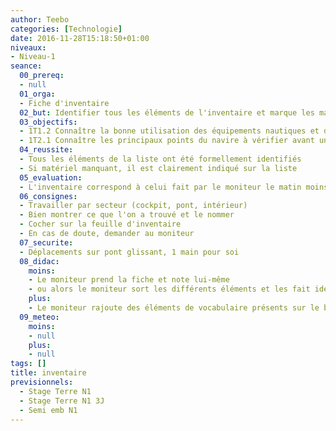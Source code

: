 ```yaml
---
author: Teebo
categories: [Technologie]
date: 2016-11-28T15:18:50+01:00
niveaux:
- Niveau-1
seance:
  00_prereq:
  - null
  01_orga:
  - Fiche d'inventaire
  02_but: Identifier tous les éléments de l'inventaire et marque les manquants
  03_objectifs:
  - 1T1.2 Connaître la bonne utilisation des équipements nautiques et de vie à bord
  - 1T2.1 Connaître les principaux points du navire à vérifier avant une navigation
  04_reussite:
  - Tous les éléments de la liste ont été formellement identifiés
  - Si matériel manquant, il est clairement indiqué sur la liste
  05_evaluation:
  - L'inventaire correspond à celui fait par le moniteur le matin moins les corrections apportées
  06_consignes:
  - Travailler par secteur (cockpit, pont, intérieur)
  - Bien montrer ce que l'on a trouvé et le nommer
  - Cocher sur la feuille d'inventaire
  - En cas de doute, demander au moniteur
  07_securite:
  - Déplacements sur pont glissant, 1 main pour soi
  08_didac:
    moins:
    - Le moniteur prend la fiche et note lui-même
    - ou alors le moniteur sort les différents éléments et les fait identifier
    plus:
    - Le moniteur rajoute des éléments de vocabulaire présents sur le bateau
  09_meteo:
    moins:
    - null
    plus:
    - null
tags: []
title: inventaire
previsionnels:
  - Stage Terre N1
  - Stage Terre N1 3J
  - Semi emb N1
---
```


